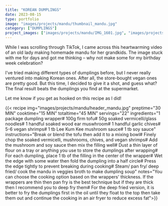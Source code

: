 ```yaml
---
title: "KOREAN DUMPLINGS"
date: 2023-08-15
type: portfolio
image: "images/projects/mandu/thumbnail_mandu.jpg"
category: ["DUMPLINGS"]
project_images: ["images/projects/mandu/IMG_1601.jpg", "images/projects/mandu/IMG_1617.jpg"]
---
```

While I was scrolling through TikTok, I came across this heartwarming video of an old lady making homemade mandu for her grandkids. The image stuck with me for days and got me thinking – why not make some for my birthday week celebration?

I've tried making different types of dumplings before, but I never really ventured into making Korean ones. After all, the store-bought vegan ones are pretty good. But this time, I decided to give it a shot, and guess what? The final result beats the dumplings you find at the supermarket.

Let me know if you get as hooked on this recipe as I did!

{{< recipe 
img="images/projects/mandu/header_mandu.jpg"
preptime="30 MIN" 
cooktime="15 MIN" 
totaltime="45 MIN" 
servings="22" 
ingredients="1 package dumpling wrapper# 100g firm tofu# 50g soaked vermicelli/glass noodles# 1 handful soaked wood ear muswhroom# 1 handful garlic chives# 5-6 vegan shrimps# 1 tb Lee Kum Kee mushroom sauce# 1 tb soy sauce" 
instructions="Break or blend the tofu then add it to a mixing bowl# Finely chop the soaked vermicelli, mushrooms, chives, and vegan shrimps# Add the mushroom and soy sauce then mix the filling well# Dust a thin layer of flour on a tray or anything you use to store the dumplings after wrapping# For each dumpling, place 1 tb of the filling in the center of the wrapper# Wet the edge with some water then fold the dumpling into a half circle# Press the edge tightly to prevent breaking during cooking# Steam/ pan fry/ deep fried/ cook the mandu in veggies broth to make dumpling soup"
notes="You can choose the cooking option based on the wrappers' thickness. If the wrappers are thin then pan fry is the best technique but if they are thick then I recommend you to deep fry them# For the deep fried version, it is better to fry the dumplings first in the oil until they float to the top then take them out and continue the cooking in an air fryer to reduce excess fat">}}



